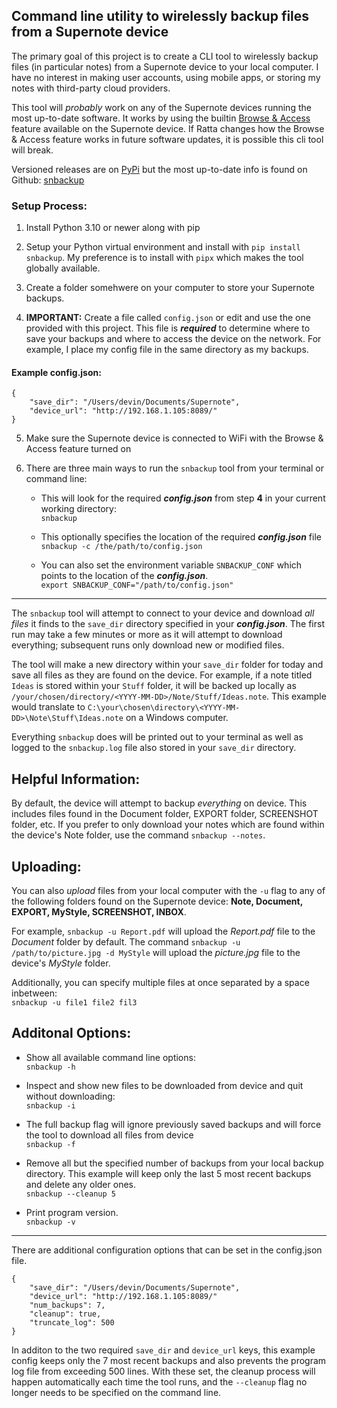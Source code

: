 ## Command line utility to wirelessly backup files from a Supernote device

The primary goal of this project is to create a CLI tool to wirelessly backup files (in particular notes) from a Supernote device to your local computer. I have no interest in making user accounts, using mobile apps, or storing my notes with third-party cloud providers.  

This tool will *probably* work on any of the Supernote devices running the most up-to-date software. It works by using the builtin [Browse & Access](https://support.supernote.com/en_US/Tools-Features/wi-fi-transfer) feature available on the Supernote device. If Ratta changes how the Browse & Access feature works in future software updates, it is possible this cli tool will break.

Versioned releases are on [PyPi](https://pypi.org/) but the most up-to-date info is found on Github: [snbackup](https://github.com/theburningbush/snbackup)  

### Setup Process:

1. Install Python 3.10 or newer along with pip

2. Setup your Python virtual environment and install with `pip install snbackup`. My preference is to install with `pipx` which makes the tool globally available.

3. Create a folder somehwere on your computer to store your Supernote backups.

4. **IMPORTANT:** Create a file called `config.json` or edit and use the one provided with this project. This file is **_required_** to determine where to save your backups and where to access the device on the network. For example, I place my config file in the same directory as my backups.  

#### Example config.json:  
```
{
    "save_dir": "/Users/devin/Documents/Supernote",
    "device_url": "http://192.168.1.105:8089/"
}
```

5. Make sure the Supernote device is connected to WiFi with the Browse & Access feature turned on  

6. There are three main ways to run the `snbackup` tool from your terminal or command line:
    - This will look for the required **_config.json_** from step **4** in your current working directory:  
    `snbackup` 

    - This optionally specifies the location of the required **_config.json_** file  
    `snbackup -c /the/path/to/config.json`  

    - You can also set the environment variable `SNBACKUP_CONF` which points to the location of the **_config.json_**.  
    `export SNBACKUP_CONF="/path/to/config.json"`

---

The `snbackup` tool will attempt to connect to your device and download _all files_ it finds to the `save_dir` directory specified in your **_config.json_**. The first run may take a few minutes or more as it will attempt to download everything; subsequent runs only download new or modified files.  

The tool will make a new directory within your `save_dir` folder for today and save all files as they are found on the device. For example, if a note titled `Ideas` is stored within your `Stuff` folder, it will be backed up locally as `/your/chosen/directory/<YYYY-MM-DD>/Note/Stuff/Ideas.note`. This example would translate to `C:\your\chosen\directory\<YYYY-MM-DD>\Note\Stuff\Ideas.note` on a Windows computer.

Everything `snbackup` does will be printed out to your terminal as well as logged to the `snbackup.log` file also stored in your `save_dir` directory.  

## Helpful Information:
By default, the device will attempt to backup _everything_ on device. This includes files found in the Document folder, EXPORT folder, SCREENSHOT folder, etc. If you prefer to only download your notes which are found within the device's Note folder, use the command `snbackup --notes`.  

## Uploading:
You can also _upload_ files from your local computer with the `-u` flag to any of the following folders found on the Supernote device: **Note, Document, EXPORT, MyStyle, SCREENSHOT, INBOX**.  

For example, `snbackup -u Report.pdf` will upload the _Report.pdf_ file to the _Document_ folder by default. The command `snbackup -u /path/to/picture.jpg -d MyStyle` will upload the _picture.jpg_ file to the device's _MyStyle_ folder.  

Additionally, you can specify multiple files at once separated by a space inbetween:  
`snbackup -u file1 file2 fil3`

## Additonal Options:
- Show all available command line options:  
`snbackup -h`  

- Inspect and show new files to be downloaded from device and quit without downloading:  
`snbackup -i`  

- The full backup flag will ignore previously saved backups and will force the tool to download all files from device  
`snbackup -f`

- Remove all but the specified number of backups from your local backup directory. This example will keep only the last 5 most recent backups and delete any older ones.  
`snbackup --cleanup 5`

- Print program version.  
`snbackup -v`  

---  
There are additional configuration options that can be set in the config.json file.  
```
{
    "save_dir": "/Users/devin/Documents/Supernote",
    "device_url": "http://192.168.1.105:8089/"
    "num_backups": 7,
    "cleanup": true,
    "truncate_log": 500
}
```
In additon to the two required `save_dir` and `device_url` keys, this example config keeps only the 7 most recent backups and also prevents the program log file from exceeding 500 lines. With these set, the cleanup process will happen automatically each time the tool runs, and the `--cleanup` flag no longer needs to be specified on the command line.  
